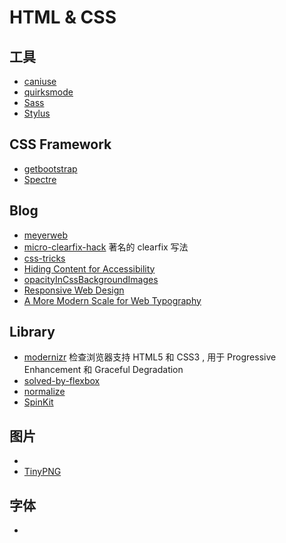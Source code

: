 # HTML & CSS

## 工具

- [caniuse](http://caniuse.com/)
- [quirksmode](https://quirksmode.org/)
- [Sass](http://sass-lang.com/)
- [Stylus](http://stylus-lang.com/)

## CSS Framework

- [getbootstrap](https://getbootstrap.com/docs/3.3/)
- [Spectre](https://github.com/picturepan2/spectre) 

## Blog
- [meyerweb](https://meyerweb.com/)
- [micro-clearfix-hack](http://nicolasgallagher.com/micro-clearfix-hack/) 著名的 clearfix 写法
- [css-tricks](https://css-tricks.com/)
- [Hiding Content for Accessibility](https://snook.ca/archives/html_and_css/hiding-content-for-accessibility)
- [opacityInCssBackgroundImages](http://scripting.com/2014/03/10/opacityInCssBackgroundImages.html)
- [Responsive Web Design](https://alistapart.com/article/responsive-web-design)
- [A More Modern Scale for Web Typography](http://typecast.com/blog/a-more-modern-scale-for-web-typography)

## Library


- [modernizr](https://github.com/modernizr/modernizr) 检查浏览器支持 HTML5 和 CSS3 , 用于 Progressive Enhancement 和 Graceful Degradation
- [solved-by-flexbox](https://github.com/philipwalton/solved-by-flexbox) 
- [normalize](https://github.com/necolas/normalize.css)
- [SpinKit](https://github.com/tobiasahlin/SpinKit)

## 图片

- []()
- [TinyPNG](https://tinypng.com/)

## 字体

- []()


